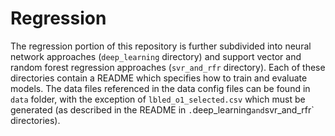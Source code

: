 # Regression
The regression portion of this repository is further subdivided into neural network approaches (`deep_learning`
directory) and support vector and random forest regression approaches (`svr_and_rfr` directory). Each of these
directories contain a README which specifies how to train and evaluate models. The data files referenced in the data 
config files can be found in `data` folder, with the exception of 
`lbled_o1_selected.csv` which must be generated (as described in the README in `.`deep_learning` and `svr_and_rfr` 
directories).